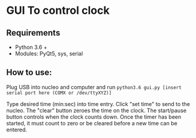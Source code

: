 # GUI To control clock

## Requirements

* Python 3.6 +
* Modules: PyQt5, sys, serial

## How to use:

Plug USB into nucleo and computer and run
`python3.6 gui.py [insert serial port here (COMX or /dev/ttyXYZ)]`

Type desired time (min:sec) into time entry. Click "set time" to send to the nucleo. The "clear" button zeroes the time on the clock. The start/pause button controls when the clock counts down. Once the timer has been started, it must count to zero or be cleared before a new time can be entered.
